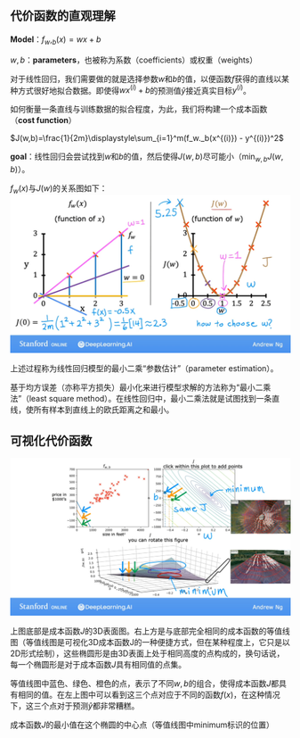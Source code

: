 ## 代价函数的直观理解
**Model**：$f_w,_b(x)=wx + b$

$w,b$：**parameters**，也被称为系数（coefficients）或权重（weights）

对于线性回归，我们需要做的就是选择参数$w$和$b$的值，以便函数$f$获得的直线以某种方式很好地拟合数据。即使得$wx^{(i)}+b$的预测值$\hat{y}$接近真实目标$y^{(i)}$。

如何衡量一条直线与训练数据的拟合程度，为此，我们将构建一个成本函数（**cost function**）

$J(w,b)=\frac{1}{2m}\displaystyle\sum_{i=1}^m(f_w._b(x^{(i)}) - y^{(i)})^2$

**goal**：线性回归会尝试找到$w$和$b$的值，然后使得$J(w,b)$尽可能小（$\displaystyle\min_{w,b}J(w,b)$）。

$f_w(x)$与$J(w)$的关系图如下：
![](../image/MachineLearning/f(x)-and-J(w).png)

上述过程称为线性回归模型的最小二乘“参数估计”（parameter estimation）。

基于均方误差（亦称平方损失）最小化来进行模型求解的方法称为“最小二乘法”（least square method）。在线性回归中，最小二乘法就是试图找到一条直线，使所有样本到直线上的欧氏距离之和最小。


## 可视化代价函数
![](../image/MachineLearning/可视化代价函数-1.png)

上图底部是成本函数$J$的3D表面图。右上方是与底部完全相同的成本函数的等值线图（等值线图是可视化3D成本函数J的一种便捷方式，但在某种程度上，它只是以2D形式绘制），这些椭圆形是由3D表面上处于相同高度的点构成的，换句话说，每一个椭圆形是对于成本函数$J$具有相同值的点集。

等值线图中蓝色、绿色、橙色的点，表示了不同$w,b$的组合，使得成本函数$J$都具有相同的值。在左上图中可以看到这三个点对应于不同的函数$f(x)$，在这种情况下，这三个点对于预测$\hat{y}$都非常糟糕。

成本函数$J$的最小值在这个椭圆的中心点（等值线图中minimum标识的位置）